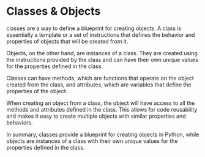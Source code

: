 # Classes & Objects

classes are a way to define a blueprint for creating objects. A class is essentially a template or a set of instructions that defines the behavior and properties of objects that will be created from it.

Objects, on the other hand, are instances of a class. They are created using the instructions provided by the class and can have their own unique values for the properties defined in the class.

Classes can have methods, which are functions that operate on the object created from the class, and attributes, which are variables that define the properties of the object.

When creating an object from a class, the object will have access to all the methods and attributes defined in the class. This allows for code reusability and makes it easy to create multiple objects with similar properties and behaviors.

In summary, classes provide a blueprint for creating objects in Python, while objects are instances of a class with their own unique values for the properties defined in the class.

